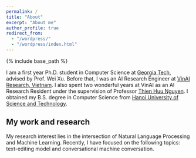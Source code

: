 ```yaml
---
permalink: /
title: "About"
excerpt: "About me"
author_profile: true
redirect_from: 
  - "/wordpress/"
  - "/wordpress/index.html"
---
```


{% include base_path %}

I am a first year Ph.D. student in Computer Science at <a href="https://www.gatech.edu/">Georgia Tech</a>, advised by Prof. Wei Xu. Before that, I was an AI Research Engineer at <a href="https://www.vinai.io/">VinAI Research, Vietnam</a>. I also spent two wonderful years at VinAI as an AI Research Resident under the supervision of Professor <a href="https://ix.cs.uoregon.edu/~thien/">Thien Huu Nguyen</a>. I obtained my B.S. degree in Computer Science from <a href="https://en.hust.edu.vn/">Hanoi University of Science and Technology</a>.

## My work and research
My research interest lies in the intersection of Natural Language Processing and Machine Learning. Recently, I have focused on the following topics: text-editing model and conversational machine conversation.